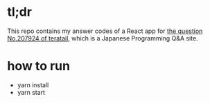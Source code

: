 # tl;dr

This repo contains my answer codes of a React app for
[the question No.207924 of teratail](https://teratail.com/questions/207924), which is a Japanese Programming Q&A site.

# how to run

- yarn install
- yarn start
